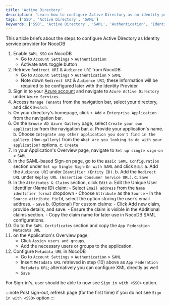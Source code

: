 ```yaml
---
title: 'Active Directory' 
description: 'Learn how to configure Active Directory as an identity provider for NocoDB.' 
tags: ['SSO', 'Active Directory', 'SAML']
keywords: ['SSO', 'Active Directory', 'SAML', 'Authentication', 'Identity Provider']
---
```


This article briefs about the steps to configure Active Directory as Identity service provider for NocoDB

1. Enable `SAML SSO` on NocoDB
    - Go to `Account Settings` > `Authentication`
    - Activate `SAML` toggle button
2. Retrieve `Redirect URI` & `Audience URI` from NocoDB
    - Go to `Account Settings` > `Authentication` > `SAML`
    - Note down `Redirect URI` & `Audience URI`; these information will be required to be configured later with the Identity Provider
3. Sign in to your [Azure account](https://portal.azure.com/#allservices) and navigate to `Azure Active Directory` under `Azure Services`.
4. Access `Manage Tenants` from the navigation bar, select your directory, and click `Switch`.
5. On your directory's homepage, click `+ Add` > `Enterprise Application` from the navigation bar.
6. On the `Browse AD Azure Gallery` page, select `Create your own application` from the navigation bar.
   a. Provide your application's name.
   b. Choose `Integrate any other application you don't find in the gallery (Non-gallery)` from the `What are you looking to do with your application?` options.
   c. `Create`
7. In your Application's Overview page, navigate to `Set up single sign-on` > `SAML`
8. In the SAML-based Sign-on page, go to the `Basic SAML Configuration` section under `Set up Single Sign-On with SAML` and click `Edit`
   a. Add the `Audience URI` under `Identifier (Entity ID)`.
   b. Add the `Redirect URL` under `Replay URL (Assertion Consumer Service URL)`.
   c. `Save`
9. In the `Attributes & Claims` section, click `Edit`
   a. Edit the Unique User Identifier (Name ID) claim:
        - Select `Email address` from the `Name identifier format` dropdown
        - Choose `Attribute` as the `Source`
        - In the `Source attribute field`, select the option storing the user’s email address.
        - `Save`
   b. (Optional) For custom claims:
        - Click Add new claim, provide details, and save.
        - Ensure the claim is visible in the Additional claims section.
        - Copy the claim name for later use in NocoDB SAML configurations.
10. Go to the `SAML Certificates` section and copy the `App Federation Metadata URL`
11. on the Application's Overview page, 
    - Click `Assign users and groups`, 
    - Add the necessary users or groups to the application.
12. Configure `Metadata URL` in NocoDB
    - Go to `Account Settings` > `Authentication` > `SAML`
    - Insert `Metadata URL` retrieved in step (10) above as `App Federation Metadata URL`; alternatively you can configure XML directly as well
    - `Save`

For Sign-in's, user should be able to now see `Sign in with <SSO>` option.

:::note
Post sign-out, refresh page (for the first time) if you do not see `Sign in with <SSO>` option
:::